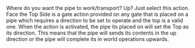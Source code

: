 <lore>
Where do you want the pipe to work/transport? Up? Just select this action.
</lore>
<no_lore>
Face the Top Side is a gate action provided on any gate that is placed on a pipe which requires a direction to be set to operate and the top is a valid one.
</no_lore>

<chapter name="Setting the Direction"/>
When the action is activated, the pipe its placed on will set the Top as its direction.
This means that the pipe will sends its contents in the up direction or the pipe will complete its in world operations upwards.